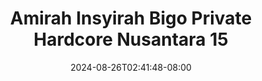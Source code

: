 --- 
title: "Amirah Insyirah Bigo Private Hardcore Nusantara 15"
description: "video bokep Amirah Insyirah Bigo Private Hardcore Nusantara 15 instagram full new"
date: 2024-08-26T02:41:48-08:00
file_code: "cm5815ukb7kf"
draft: false
cover: "w5z4fafczzl8l1bz.jpg"
tags: ["Amirah", "Insyirah", "Bigo", "Private", "Hardcore", "Nusantara", "bokep-indo", "bokep-viral", "bokep-ig"]
length: 172
fld_id: "1483924"
foldername: "Amirah insyirah"
categories: ["Amirah insyirah"]
views: 0
---
